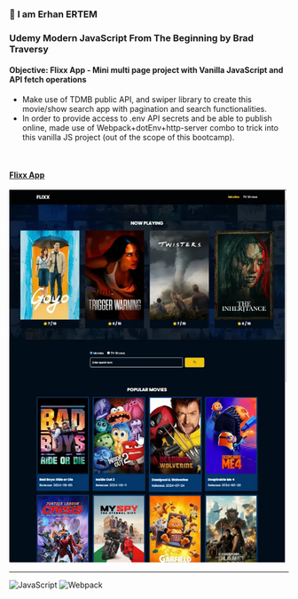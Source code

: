 ### 👋 **I am Erhan ERTEM**

### Udemy Modern JavaScript From The Beginning by Brad Traversy

#### **Objective:** Flixx App - Mini multi page project with Vanilla JavaScript and API fetch operations

-  Make use of TDMB public API, and swiper library to create this movie/show search app with pagination and search functionalities.
-  In order to provide access to .env API secrets and be able to publish online, made use of Webpack+dotEnv+http-server combo to trick into this vanilla JS project (out of the scope of this bootcamp).

&emsp;

#### [Flixx App](https://app-flixx-erhan-ertem.onrender.com)

<img src="./screenshot.webp" width="500px"/>

---

![JavaScript](https://img.shields.io/badge/Javascript-%23323330.svg?style=square&logo=javascript&logoColor=%23F7DF1E)
![Webpack](https://img.shields.io/badge/Webpack-%238DD6F9.svg?style=square&logo=Webpack&logoColor=black)
